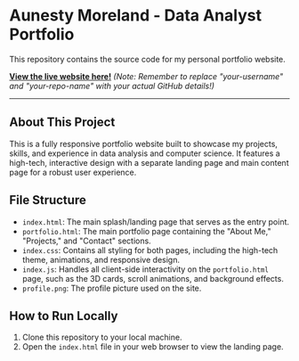 # Aunesty Moreland - Data Analyst Portfolio

This repository contains the source code for my personal portfolio website.

**[View the live website here!](https://aunestly.github.io/)** 
*(Note: Remember to replace "your-username" and "your-repo-name" with your actual GitHub details!)*

---

## About This Project

This is a fully responsive portfolio website built to showcase my projects, skills, and experience in data analysis and computer science. It features a high-tech, interactive design with a separate landing page and main content page for a robust user experience.

## File Structure

-   `index.html`: The main splash/landing page that serves as the entry point.
-   `portfolio.html`: The main portfolio page containing the "About Me," "Projects," and "Contact" sections.
-   `index.css`: Contains all styling for both pages, including the high-tech theme, animations, and responsive design.
-   `index.js`: Handles all client-side interactivity on the `portfolio.html` page, such as the 3D cards, scroll animations, and background effects.
-   `profile.png`: The profile picture used on the site.

## How to Run Locally
1.  Clone this repository to your local machine.
2.  Open the `index.html` file in your web browser to view the landing page.

